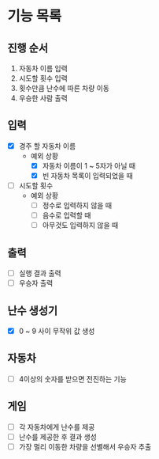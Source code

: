 # 기능 목록

## 진행 순서

1. 자동차 이름 입력
2. 시도할 횟수 입력
3. 횟수만큼 난수에 따른 차량 이동
4. 우승한 사람 출력

## 입력

- [x] 경주 할 자동차 이름
    - 예외 상황
        - [x] 자동차 이름이 1 ~ 5자가 아닐 때
        - [x] 빈 자동차 목록이 입력되었을 때
- [ ] 시도할 횟수
    - 예외 상황
        - [ ] 정수로 입력하지 않을 때
        - [ ] 음수로 입력할 때
        - [ ] 아무것도 입력하지 않을 때

## 출력

- [ ] 실행 결과 출력
- [ ] 우승자 출력

## 난수 생성기

- [x] 0 ~ 9 사이 무작위 값 생성

## 자동차

- [ ] 4이상의 숫자를 받으면 전진하는 기능

## 게임

- [ ] 각 자동차에게 난수를 제공
- [ ] 난수를 제공한 후 결과 생성
- [ ] 가장 멀리 이동한 차량을 선별해서 우승자 추출
